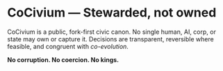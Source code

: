 ﻿# CoCivium — Stewarded, not owned
CoCivium is a public, fork-first civic canon. No single human, AI, corp, or state may own or capture it.
Decisions are transparent, reversible where feasible, and congruent with *co-evolution*.

**No corruption. No coercion. No kings.**

